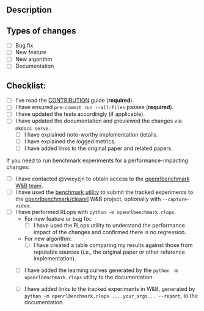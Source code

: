 ## Description
<!--- Provide a general summary of your changes in here-->

## Types of changes
<!--- What types of changes does your code introduce? Put an `x` in all the boxes that apply: -->
- [ ] Bug fix
- [ ] New feature
- [ ] New algorithm
- [ ] Documentation

## Checklist:
<!--- Go over all the following points, and put an `x` in all the boxes that apply. -->
<!--- If you're unsure about any of these, don't hesitate to ask. We're here to help! -->
- [ ] I've read the [CONTRIBUTION](https://docs.cleanrl.dev/contribution/) guide (**required**).
- [ ] I have ensured `pre-commit run --all-files` passes (**required**).
- [ ] I have updated the tests accordingly (if applicable).
- [ ] I have updated the documentation and previewed the changes via `mkdocs serve`.
    - [ ] I have explained note-worthy implementation details.
    - [ ] I have explained the logged metrics.
    - [ ] I have added links to the original paper and related papers.

If you need to run benchmark experiments for a performance-impacting changes:

- [ ] I have contacted @vwxyzjn to obtain access to the [openrlbenchmark W&B team](https://wandb.ai/openrlbenchmark).
- [ ] I have used the [benchmark utility](/get-started/benchmark-utility/) to submit the tracked experiments to the [openrlbenchmark/cleanrl](https://wandb.ai/openrlbenchmark/cleanrl) W&B project, optionally with `--capture-video`.
- [ ] I have performed RLops with `python -m openrlbenchmark.rlops`.
    - For new feature or bug fix:
        - [ ] I have used the RLops utility to understand the performance impact of the changes and confirmed there is no regression.
    - For new algorithm:
        - [ ] I have created a table comparing my results against those from reputable sources (i.e., the original paper or other reference implementation).
    - [ ] I have added the learning curves generated by the `python -m openrlbenchmark.rlops` utility to the documentation.
    - [ ] I have added links to the tracked experiments in W&B, generated by `python -m openrlbenchmark.rlops ....your_args... --report`,  to the documentation.


